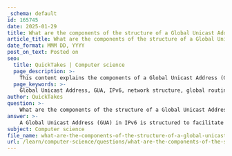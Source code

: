 ```yaml
---
_schema: default
id: 165745
date: 2025-01-29
title: What are the components of the structure of a Global Unicast Address (GUA)?
article_title: What are the components of the structure of a Global Unicast Address (GUA)?
date_format: MMM DD, YYYY
post_on_text: Posted on
seo:
  title: QuickTakes | Computer science
  page_description: >-
    This content explains the components of a Global Unicast Address (GUA) in IPv6, detailing the structure which includes the global routing prefix, subnet ID, and interface ID, and provides an example.
  page_keywords: >-
    Global Unicast Address, GUA, IPv6, network structure, global routing prefix, subnet ID, interface ID, internet routing, hierarchical structure, unique identification
author: QuickTakes
question: >-
    What are the components of the structure of a Global Unicast Address (GUA)?
answer: >-
    A Global Unicast Address (GUA) in IPv6 is structured to facilitate unique identification and routing over the internet. The components of a GUA can be broken down into three main parts:\n\n1. **Global Routing Prefix**: This is the first part of the GUA and is used to identify the specific network. It is typically assigned by an Internet Service Provider (ISP) and usually consists of the first 48 bits of the address. The global routing prefix allows for the hierarchical structure of the internet, enabling efficient routing.\n\n2. **Subnet ID**: Following the global routing prefix, the next 16 bits are designated for the subnet ID. This part allows organizations to create multiple subnets within their allocated address space. The subnet ID helps in organizing and managing the network by dividing it into smaller, manageable segments.\n\n3. **Interface ID**: The final 64 bits of the GUA are used for the interface ID, which uniquely identifies a specific interface on a device within the subnet. This part can be derived from the MAC address of the device using the Modified EUI-64 format or can be assigned randomly for privacy reasons.\n\nIn summary, a Global Unicast Address (GUA) is structured as follows:\n\n- **Format**: 128 bits total\n- **Global Routing Prefix**: 48 bits\n- **Subnet ID**: 16 bits\n- **Interface ID**: 64 bits\n\nAn example of a GUA is `2001:0db8:85a3:0000:0000:8a2e:0370:7334`, where:\n- `2001:0db8:85a3` represents the global routing prefix,\n- `0000` is the subnet ID,\n- `0000:8a2e:0370:7334` is the interface ID.\n\nThis structure allows GUAs to be globally unique and routable on the internet, facilitating effective communication across different networks.
subject: Computer science
file_name: what-are-the-components-of-the-structure-of-a-global-unicast-address-gua.md
url: /learn/computer-science/questions/what-are-the-components-of-the-structure-of-a-global-unicast-address-gua
---
```


&nbsp;